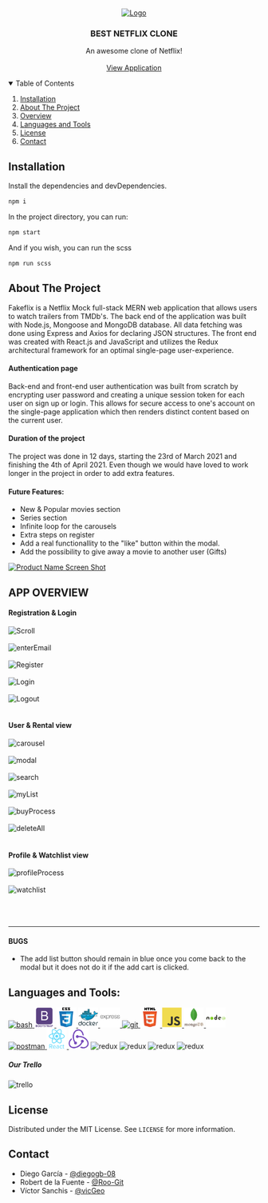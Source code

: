 
<!-- PROJECT LOGO -->
<br />
<p align="center">
  <a href="https://github.com/othneildrew/Best-README-Template">
    <img src="https://i.imgur.com/oJkLhii.png" alt="Logo" >
  </a>

  <h3 align="center">BEST NETFLIX CLONE</h3>

  <p align="center">
    An awesome clone of Netflix!
    <br />
    <br />
    <a href="https://fakeflixmock.herokuapp.com/">View Application</a>
  </p>
</p>



<!-- TABLE OF CONTENTS -->
<details open="open">
  <summary>Table of Contents</summary>
  <ol>
    <li>
      <a href="#installation">Installation</a>
    </li>
    <li>
      <a href="#about-the-project">About The Project</a>
    </li>
    <li>
      <a href="#app-overview">Overview</a>
    </li>
    <li><a href="#languages-and-tools">Languages and Tools</a></li>
    <li><a href="#license">License</a></li>
    <li><a href="#contact">Contact</a></li>
  </ol>
</details>

## Installation

Install the dependencies and devDependencies.

```sh
npm i
```
In the project directory, you can run:

```sh
npm start
```
And if you wish, you can run the scss

```sh
npm run scss
```



<!-- ABOUT THE PROJECT -->
## About The Project


Fakeflix is a Netflix Mock full-stack MERN web application that allows users to watch trailers from TMDb's. The back end of the application was built with Node.js, Mongoose and MongoDB database. All data fetching was done using Express and Axios for declaring JSON structures. The front end was created with React.js and JavaScript and utilizes the Redux architectural framework for an optimal single-page user-experience.

#### Authentication page
Back-end and front-end user authentication was built from scratch by encrypting user password and creating a unique session token for each user on sign up or login. This allows for secure access to one's account on the single-page application which then renders distinct content based on the current user.

#### Duration of the project

The project was done in 12 days, starting the 23rd of March 2021 and finishing the 4th of April 2021. Even though we would have loved to work longer in the project in order to add extra features.

#### Future Features:
- New & Popular movies section
- Series section
- Infinite loop for the carousels
- Extra steps on register 
- Add a real functionallity to the "like" button within the modal.
- Add the possibility to give away a movie to another user (Gifts)

[![Product Name Screen Shot][product-screenshot]](https://fakeflixmock.herokuapp.com/)





<!-- USAGE -->
## APP OVERVIEW

#### Registration & Login
<img src="public/gif/scroll.gif" alt="Scroll" >

<br>
<br>

<img src="public/gif/enterEmail.gif" alt="enterEmail" >

<br>
<br>

<img src="public/gif/register.gif" alt="Register" >

<br>
<br>

<img src="public/gif/login.gif" alt="Login" >

<br>
<br>

<img src="public/gif/logout.gif" alt="Logout" >

<br>
<br>

#### User & Rental view

<img src="public/gif/carousel.gif" alt="carousel" >

<br>
<br>

<img src="public/gif/modal.gif" alt="modal" >

<br>
<br>

<img src="public/gif/search.gif" alt="search" >

<br>
<br>

<img src="public/gif/myList.gif" alt="myList" >

<br>
<br>



<img src="public/gif/buyProcess.gif" alt="buyProcess" >

<br>
<br>

<img src="public/gif/deleteAll.gif" alt="deleteAll" >

<br>
<br>


#### Profile & Watchlist view

<img src="public/gif/profileProcess.gif" alt="profileProcess" >

<br>
<br>

<img src="public/gif/watchlist.gif" alt="watchlist" >

<br>
<br>



<br>
<br>


---







<!-- BUGS -->
#### BUGS

- The add list button should remain in blue once you come back to the modal but it does not do it if the add cart is clicked.


<!-- ACKNOWLEDGEMENTS -->
## Languages and Tools:
<p align="left"> <a href="https://www.gnu.org/software/bash/" target="_blank"> <img src="https://www.vectorlogo.zone/logos/gnu_bash/gnu_bash-icon.svg" alt="bash" width="40" height="40"/> </a> <a href="https://getbootstrap.com" target="_blank"> <img src="https://raw.githubusercontent.com/devicons/devicon/master/icons/bootstrap/bootstrap-plain-wordmark.svg" alt="bootstrap" width="40" height="40"/> </a> <a href="https://www.w3schools.com/css/" target="_blank"> <img src="https://raw.githubusercontent.com/devicons/devicon/master/icons/css3/css3-original-wordmark.svg" alt="css3" width="40" height="40"/> </a> <a href="https://www.docker.com/" target="_blank"> <img src="https://raw.githubusercontent.com/devicons/devicon/master/icons/docker/docker-original-wordmark.svg" alt="docker" width="40" height="40"/> </a> <a href="https://expressjs.com" target="_blank"> <img src="https://raw.githubusercontent.com/devicons/devicon/master/icons/express/express-original-wordmark.svg" alt="express" width="40" height="40"/> </a> <a href="https://git-scm.com/" target="_blank"> <img src="https://www.vectorlogo.zone/logos/git-scm/git-scm-icon.svg" alt="git" width="40" height="40"/> </a> <a href="https://www.w3.org/html/" target="_blank"> <img src="https://raw.githubusercontent.com/devicons/devicon/master/icons/html5/html5-original-wordmark.svg" alt="html5" width="40" height="40"/> </a> <a href="https://developer.mozilla.org/en-US/docs/Web/JavaScript" target="_blank"> <img src="https://raw.githubusercontent.com/devicons/devicon/master/icons/javascript/javascript-original.svg" alt="javascript" width="40" height="40"/> </a>   </a> <a href="https://www.mongodb.com/" target="_blank"> <img src="https://raw.githubusercontent.com/devicons/devicon/master/icons/mongodb/mongodb-original-wordmark.svg" alt="mongodb" width="40" height="40"/> </a> </a> <a href="https://nodejs.org" target="_blank"> <img src="https://raw.githubusercontent.com/devicons/devicon/master/icons/nodejs/nodejs-original-wordmark.svg" alt="nodejs" width="40" height="40"/> </a>  <a href="https://postman.com" target="_blank"> <img src="https://www.vectorlogo.zone/logos/getpostman/getpostman-icon.svg" alt="postman" width="40" height="40"/> </a> <a href="https://reactjs.org/" target="_blank"> <img src="https://raw.githubusercontent.com/devicons/devicon/master/icons/react/react-original-wordmark.svg" alt="react" width="40" height="40"/> </a>  <img src="https://raw.githubusercontent.com/devicons/devicon/master/icons/redux/redux-original.svg" alt="redux" width="40" height="40"/> </a> <img src="https://i.imgur.com/s59l4lu.png" alt="redux" width="40" height="40"/> </a> <img src="https://i.imgur.com/MD1U1tu.png" alt="redux" width="40" height="40"/> </a> <img src="https://i.imgur.com/0fbJECr.png" alt="redux" width="40" height="40"/> </a><img src="https://i.imgur.com/lfb9mFw.png" alt="redux" width="40" height="40"/> </a></p>

##### Our Trello

<img src="public/gif/trello.jpeg" alt="trello" >


<!-- LICENSE -->
## License

Distributed under the MIT License. See `LICENSE` for more information.



<!-- CONTACT -->
## Contact

- Diego García - [@diegogb-08](https://github.com/diegogb-08)
- Robert de la Fuente - [@Roo-Git](https://github.com/Roo-Git)
- Víctor Sanchis - [@vicGeo](https://github.com/vicGeo)

<!-- MARKDOWN LINKS & IMAGES -->
<!-- https://www.markdownguide.org/basic-syntax/#reference-style-links -->
[product-screenshot]: https://i.ibb.co/hMPDn3N/home-Fakeflix.png
